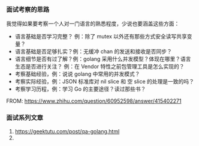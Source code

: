 ### 面试考察的思路 

我觉得如果要考察一个人对一门语言的熟悉程度，少说也要涵盖这些方面：

- 语言基础是否学习完整？
例：除了 mutex 以外还有那些方式安全读写共享变量？
- 语言基础是否足够扎实？例：无缓冲 chan 的发送和接收是否同步？
- 语言细节是否有过了解？例：golang 采用什么并发模型？体现在哪里？语言生态是否进行关注？
例：在 Vendor 特性之前包管理工具是怎么实现的？
- 考察基础经验，例：说说 golang 中常用的并发模式？
- 考察实际经验，例：JSON 标准库对 nil slice 和 空 slice 的处理是一致的吗？
- 考察学习历程，例：学习 Go 的主要途径？读过那些书？

FROM: https://www.zhihu.com/question/60952598/answer/415402271
### 面试系列文章
1. https://geektutu.com/post/qa-golang.html
2. 